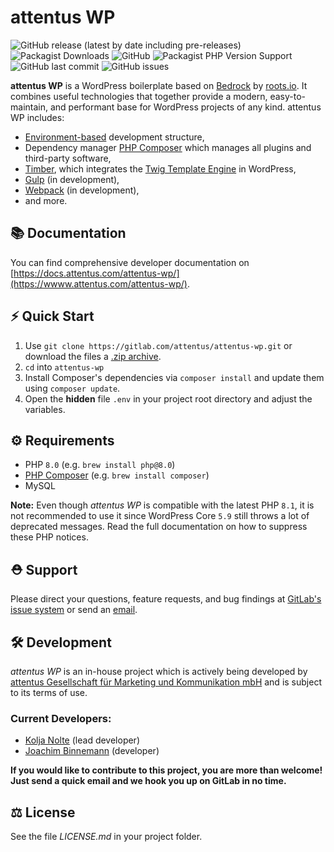 # attentus WP

![GitHub release (latest by date including pre-releases)](https://img.shields.io/github/v/release/attentus/attentus-wp?include_prereleases)
![Packagist Downloads](https://img.shields.io/packagist/dt/attentus/attentus-wp)
![GitHub](https://img.shields.io/github/license/attentus/attentus-wp)
![Packagist PHP Version Support](https://img.shields.io/packagist/php-v/attentus/attentus-wp)
![GitHub last commit](https://img.shields.io/github/last-commit/attentus/attentus-wp)
![GitHub issues](https://img.shields.io/github/issues/attentus/attentus-wp)

**attentus WP** is a WordPress boilerplate based on [Bedrock](https://roots.io/bedrock/) by [roots.io](https://roots.io). It combines useful technologies that together provide a modern, easy-to-maintain, and performant base for WordPress projects of any kind. attentus WP includes:

* [Environment-based](https://symfony.com/components/Dotenv) development structure,
* Dependency manager [PHP Composer](https://getcomposer.org/) which manages all plugins and third-party software,
* [Timber](https://github.com/timber/timber), which integrates the [Twig Template Engine](https://twig.symfony.com/) in WordPress,
* [Gulp](https://gulpjs.com/) (in development),
* [Webpack](https://webpack.js.org/) (in development),
* and more.

## 📚 Documentation

You can find comprehensive developer documentation on [https://docs.attentus.com/attentus-wp/](https://wwww.attentus.com/attentus-wp/).

## ⚡️ Quick Start

1. Use `git clone https://gitlab.com/attentus/attentus-wp.git` or download the files a [.zip archive](https://gitlab.com/attentus/attentus-wp/-/archive/master/attentus-wp-master.zip).
2. `cd` into `attentus-wp`
3. Install Composer's dependencies via `composer install` and update them using `composer update`.
4. Open the **hidden** file `.env` in your project root directory and adjust the variables.

## ⚙️ Requirements

* PHP `8.0` (e.g. `brew install php@8.0`)
* [PHP Composer](https://getcomposer.org/download/) (e.g. `brew install composer`)
* MySQL

**Note:** Even though *attentus WP* is compatible with the latest PHP `8.1`, it is not recommended to use it since WordPress Core `5.9` still throws a lot of deprecated messages. Read the full documentation on how to suppress these PHP notices.

## ⛑ Support

Please direct your questions, feature requests, and bug findings at [GitLab's issue system](https://gitlab.com/attentus/intern/attentus-wp/-/issues) or send an [email](mailto:nolte@attentus.com).

## 🛠 Development

*attentus WP* is an in-house project which is actively being developed by [attentus Gesellschaft für Marketing und Kommunikation mbH](https://www.attentus.com/) and is subject to its terms of use.

### Current Developers:

* [Kolja Nolte](mailto:nolte@attentus.com) (lead developer)
* [Joachim Binnemann](mailto:binnemann@attentus.com) (developer)

**If you would like to contribute to this project, you are more than welcome! Just send a quick email and we hook you up on GitLab in no time.**

## ⚖️ License

See the file *LICENSE.md* in your project folder.
